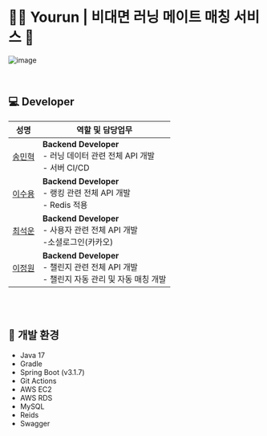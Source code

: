# 🏃‍➡️ Yourun | 비대면 러닝 메이트 매칭 서비스 🏃
![image](https://github.com/user-attachments/assets/2b6d5ce9-b693-428a-bfaa-9fcce0b9afa2)

<br>

## 💻 Developer

| 성명                                                 | 역할 및 담당업무                                                                                                        |
|----------------------------------------------------|------------------------------------------------------------------------------------------------------------------|
| <a href="https://github.com/Miging"> 송민혁 </a>   | **Backend Developer**<br>- 러닝 데이터 관련 전체 API 개발 <br>- 서버 CI/CD 
| <a href="https://github.com/leesuyong849"> 이수용 </a>    | **Backend Developer**<br>- 랭킹 관련 전체 API 개발 <br>- Redis 적용                                                     |
| <a href="https://github.com/Choi-seokun"> 최석운 </a>     | **Backend Developer**<br>- 사용자 관련 전체 API 개발 <br>-소셜로그인(카카오)
| <a href="https://github.com/leegaarden"> 이정원 </a> | **Backend Developer**<br>- 챌린지 관련 전체 API 개발 <br>- 챌린지 자동 관리 및 자동 매칭 개발  |

<br><br>
## 🔨 개발 환경
* Java 17
* Gradle
* Spring Boot (v3.1.7)
* Git Actions
* AWS EC2
* AWS RDS
* MySQL
* Reids
* Swagger
<br><br>
